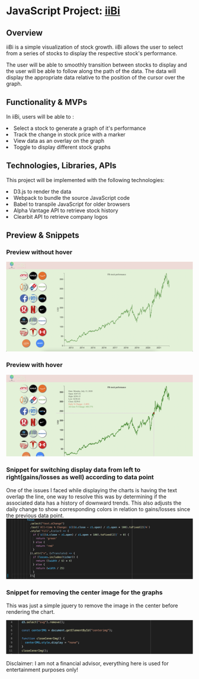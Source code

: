 # JavaScript Project: [iiBi](https://alexdoes.github.io/iiBi/)

## Overview

iiBi is a simple visualization of stock growth. iiBi allows the user to select from a series of stocks to display
the respective stock's performance.

The user will be able to smoothly transition between stocks to display and the user will be able to follow along the path
of the data. The data will display the appropriate data relative to the position of the cursor over the graph.

## Functionality & MVPs

In iiBi, users will be able to :
<li> Select a stock to generate a graph of it's performance</li>
<li> Track the change in stock price with a marker </li>
<li> View data as an overlay on the graph </li>
<li> Toggle to display different stock graphs </li>

 ## Technologies, Libraries, APIs
This project will be implemented with the following technologies: 
<li> D3.js to render the data 
<li> Webpack to bundle the source JavaScript code
<li> Babel to transpile JavaScript for older browsers
<li> Alpha Vantage API to retrieve stock history
<li> Clearbit API to retrieve company logos
</li>


## Preview & Snippets

### Preview without hover ###
![noHover](https://github.com/AlexDoes/iiBi/blob/main/assets/projectSnippets/Screen%20Shot%202021-12-09%20at%2011.19.32%20AM.png)

### Preview with hover ###
![hover](https://github.com/AlexDoes/iiBi/blob/main/assets/projectSnippets/Screen%20Shot%202021-12-09%20at%2011.20.12%20AM.png)

### Snippet for switching display data from left to right(gains/losses as well) according to data point ### 
One of the issues I faced while displaying the charts is having the text overlap the line, one way to resolve this was by determining if the associated data has a history of downward trends. This also adjusts the daily change to show corresponding colors in relation to gains/losses since the previous data point.
![swap](https://github.com/AlexDoes/iiBi/blob/main/assets/projectSnippets/Screen%20Shot%202021-12-09%20at%2011.26.00%20AM.png)

### Snippet for removing the center image for the graphs ###

This was just a simple jquery to remove the image in the center before rendering the chart. 

![remove](https://github.com/AlexDoes/iiBi/blob/main/assets/projectSnippets/Screen%20Shot%202021-12-09%20at%2011.27.47%20AM.png)

Disclaimer: I am not a financial advisor, everything here is used for entertainment purposes only!
